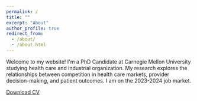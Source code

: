 ```yaml
---
permalink: /
title: ""
excerpt: "About"
author_profile: true
redirect_from: 
  - /about/
  - /about.html
---
```


Welcome to my website! I'm a PhD Candidate at Carnegie Mellon University studying health care and industrial organization. My research explores the relationships between competition in health care markets, provider decision-making, and patient outcomes. I am on the 2023-2024 job market.   
  
[Download CV](http://shruthi-venkatesh.github.io/files/Shruthi_Venkatesh_CV_Oct2023.pdf)